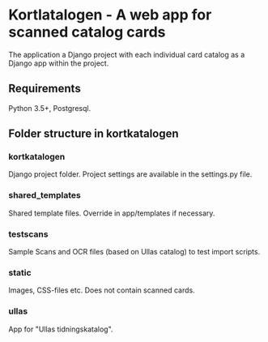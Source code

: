 # Kortlatalogen - A web app for scanned catalog cards

The application a Django project with each individual
card catalog as a Django app within the project.

## Requirements
Python 3.5+, Postgresql.

## Folder structure in kortkatalogen

### kortkatalogen
Django project folder. Project settings are available in the settings.py file.

### shared_templates
Shared template files. Override in app/templates if necessary.

### testscans
Sample Scans and OCR files (based on Ullas catalog) to test import
scripts.

### static
Images, CSS-files etc. Does not contain scanned cards.

### ullas
App for "Ullas tidningskatalog".



